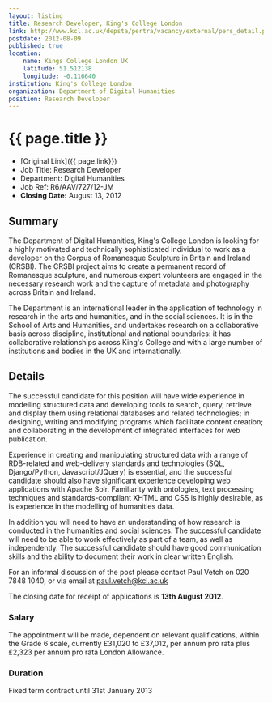```yaml
---
layout: listing
title: Research Developer, King's College London
link: http://www.kcl.ac.uk/depsta/pertra/vacancy/external/pers_detail.php?jobindex=12064
postdate: 2012-08-09
published: true
location:
	name: Kings College London UK
	latitude: 51.512138
	longitude: -0.116640
institution: King's College London
organization: Department of Digital Humanities
position: Research Developer
--- 
```


# {{ page.title }}

* [Original Link]({{ page.link}})
* Job Title: Research Developer
* Department: Digital Humanities
* Job Ref: R6/AAV/727/12-JM
* **Closing Date:** August 13, 2012


## Summary
The Department of Digital Humanities, King's College London is looking for a highly motivated and technically sophisticated individual to work as a developer on the Corpus of Romanesque Sculpture in Britain and Ireland (CRSBI). The CRSBI project aims to create a permanent record of Romanesque sculpture, and numerous expert volunteers are engaged in the necessary research work and the capture of metadata and photography across Britain and Ireland.

The Department is an international leader in the application of technology in research in the arts and humanities, and in the social sciences. It is in the School of Arts and Humanities, and undertakes research on a collaborative basis across discipline, institutional and national boundaries: it has collaborative relationships across King's College and with a large number of institutions and bodies in the UK and internationally.

## Details
The successful candidate for this position will have wide experience in modelling structured data and developing tools to search, query, retrieve and display them using relational databases and related technologies; in designing, writing and modifying programs which facilitate content creation; and collaborating in the development of integrated interfaces for web publication.

Experience in creating and manipulating structured data with a range of RDB-related and web-delivery standards and technologies (SQL, Django/Python, Javascript/JQuery) is essential, and the successful candidate should also have significant experience developing web applications with Apache Solr. Familiarity with ontologies, text processing techniques and standards-compliant XHTML and CSS is highly desirable, as is experience in the modelling of humanities data.

In addition you will need to have an understanding of how research is conducted in the humanities and social sciences. The successful candidate will need to be able to work effectively as part of a team, as well as independently. The successful candidate should have good communication skills and the ability to document their work in clear written English.

For an informal discussion of the post please contact Paul Vetch on 020 7848 1040, or via email at paul.vetch@kcl.ac.uk

The closing date for receipt of applications is **13th August 2012**.

### Salary
The appointment will be made, dependent on relevant qualifications, within the Grade 6 scale, currently £31,020 to £37,012, per annum pro rata plus £2,323 per annum pro rata London Allowance.

### Duration
Fixed term contract until 31st January 2013
